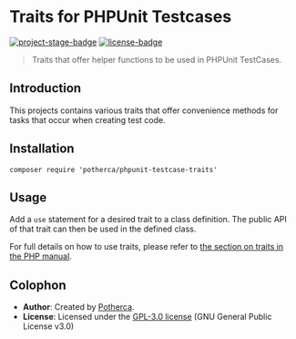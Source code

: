 # Traits for PHPUnit Testcases

[![project-stage-badge]][project-stage-page]
[![license-badge]][gpl-3]

> Traits that offer helper functions to be used in PHPUnit TestCases.

## Introduction

This projects contains various traits that offer convenience methods for tasks
that occur when creating test code.

## Installation

    composer require 'potherca/phpunit-testcase-traits'

## Usage

Add a `use` statement for a desired trait to a class definition. The public API
of that trait can then be used in the defined class.

For full details on how to use traits, please refer to [the section on traits in the PHP manual][php-traits].

## Colophon

- **Author**: Created by [Potherca][potherca].
- **License**: Licensed under the  [GPL-3.0 license][gpl-3] (GNU General Public License v3.0)

[gpl-3]: ./LICENSE.md
[license-badge]: https://img.shields.io/badge/License-GPL--3.0-blue.svg
[php-traits]: http://php.net/manual/en/language.oop5.traits.php
[potherca]: http://pother.ca/
[project-stage-badge]: http://img.shields.io/badge/Project%20Stage-Development-yellowgreen.svg
[project-stage-page]: http://bl.ocks.org/potherca/raw/a2ae67caa3863a299ba0/
